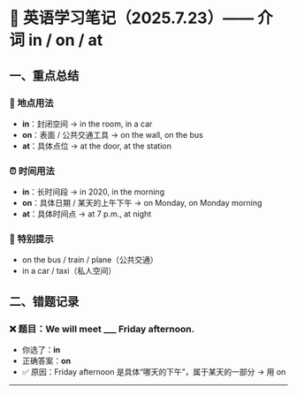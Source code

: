 # 📝 英语学习笔记（2025.7.23）—— 介词 in / on / at

## 一、重点总结

### 📍 地点用法
- **in**：封闭空间 → in the room, in a car  
- **on**：表面 / 公共交通工具 → on the wall, on the bus  
- **at**：具体点位 → at the door, at the station  

### ⏰ 时间用法
- **in**：长时间段 → in 2020, in the morning  
- **on**：具体日期 / 某天的上午下午 → on Monday, on Monday morning  
- **at**：具体时间点 → at 7 p.m., at night  

### 🧠 特别提示
- on the bus / train / plane（公共交通）  
- in a car / taxi（私人空间）


## 二、错题记录

### ❌ 题目：We will meet ___ Friday afternoon.  
- 你选了：**in**  
- 正确答案：**on**  
- ✅ 原因：Friday afternoon 是具体“哪天的下午”，属于某天的一部分 → 用 on

---


